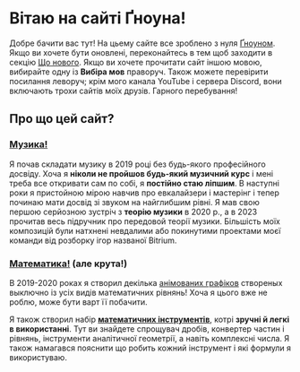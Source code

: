 # Вітаю на сайті Ґноуна!

Добре бачити вас тут! На цьему сайте все зроблено з нуля [Ґноуном](#about-gnoun). Якщо ви хочете бути оновлені, переконайтесь в тем щоб заходити в секцію [Що нового](/sup). Якщо ви хочете прочитати сайт іншою мовою, вибирайте одну із **Вибіра мов** праворуч. Також можете перевірити посилання леворуч; крім мого канала YouTube і сервера Discord, вони включають трохи сайтів моїх друзів. Гарного перебування!

## Про що цей сайт?

### [Музика!](music)

<div class="flex flex-row space-x-1 gap-5">

<MdImage img="titles/music.png" width=300 height=300></MdImage>

<div>

Я почав складати музику в 2019 році без будь-якого професійного досвіду. Хоча я **ніколи не пройшов будь-який музичний курс** і мені треба все откривати сам по собі, я **постійно стаю ліпшим**. В наступні роки я пристойною мірою навчив про евкалайзери і мастерінг і тепер починаю мати досвід зі звуком на найглибшим рівні. Я мав свою першою серйозною зустріч з **теорію музики** в 2020 р., а в 2023 прочитав весь підручник про передовой теорії музики. Більшість моїх композицій були натхнені невдалими або покинутими проектами моєї команди від розборку ігор названої Bitrium.

</div>

</div>

### [Математика!](math) (але крута!)

<div class="flex flex-row space-x-1 gap-5">

<div>

В 2019-2020 роках я створил декілька [анімованих графіков](math/graphs) створеных выключно із усіх видів математичних рівнянь! Хоча я цього вже не роблю, може бути варт її побачити.

Я також створил набір **[математичних інструментів](math/tools)**, котрі **зручні й легкі в використанні**. Тут ви знайдете спрощувач дробів, конвертер частин і рівнянь, інструменти аналітичної геометрії, а навіть комплексні числа. Я також намагався пояснити що робить кожний інструмент і які формули я використуваю.

</div>

<iframe :src="`https://www.desmos.com/calculator/yttzkmfol6?embed`" frameborder="0" class="border my-2" style="width: 400px; height: 300px;" />

</div>

</div>

### [Самоудосконалення](other/tbp)

<div class="flex flex-row space-x-1 gap-5">

<MdImage img="titles/early-works.png" width=300 height=300></MdImage>

<div>

Ви незадоволенні **шукаючи покращення і ніколи не почуваючи задоволеним?** Вважайте коротку зустріч в мої примітки з дослідження самоудосконалення. Я намагался з усіх сил скласти разом багато інформацій в стислу структуру, щоб запобігти спусканнюся в кролячи норі, котрі часто виявляються незадовільними і непродуктивними.

Ці примітки повинні допомогти поліпшити управління часом, здоров'я, креативність, мотивацію, впевненість, дисципліну, комунікацію, організацію і результативність. Якщо ви все ще виявляєтесь незадоволенними, заохочуваю вас поділітися думкою або навіть допомогти поліпшити проект.

</div>

</div>

### [Оповідання](other/writing)

<div class="flex flex-row space-x-1 gap-5">

Інша швидко ростуча частина мого сайта жертвувана письму. **Поки що, на жаль, я пишу тільки польською мовою**, але вірю, що мої ростучі мовні вміння скоро мене дозволять зробити моє письмо більш доступним.

<MdImage img="titles/duck.png" width=300 height=300></MdImage>

</div>

## Як ти створив цей сайт?

Сайт зроблений передовою рамкою названною **Nuxt.js** з хостінгом на **GitHub Pages**. Спочатку я написав його в HTML, але мій брат [BeetMacol](https://beetmacol.com) переписав його тому, що він не міг того витримати. На разі я вже вільно рухаюсь в коді й додаю більшість контенту самостійно, зі значно меншою допомогою.

Дизайн сайта — моя власна оригінальна ідея.

## Хто Ґноун?

Існує про це [ціла секція](other/about), але коротко, я індивідуаліст з великом цінуванням музики, особливо елекронної і класичної. Я також дуже цікавлюсь математикою, отже мені можно назвати «матемузукантом», але це не все. Від молодісті я також дуже ціквалюсь мовами, що я вірю досить видиме колічеством мов, на які я перекладаю цей сайт, поки що все самостійно. Мій інтерес дизайном спричиняв, що я зацікавився програмуванням і недавно створив цілою систему організації у Пайтоні (хоча з немалою допомогою [BeetMacol](https://beetmacol.com), знову). Хоча я дуже аналітичний, я не відмовляюсь зі креативними діяльністями, чого найкращим прикладом музика, але крім того я також [пишу](other/writing) (хоча досі неперекладнено, польською мовою), [творю світ](other/livuluria) (хоча досі я не знаю що з ним зробити), штучну мову (ця сама проблема), настільну гру, Майнкрафтну карту, і трішки рисую. Я доповняю мою креативність дослідженнями на різні темі, а адже я протягом років дійсно зацікавився самоудосконаленням, я нині намагаюсь перевірити майше усі, а моя єдина межа — час.

### Контакт

- Discord: Gnoun#6012
